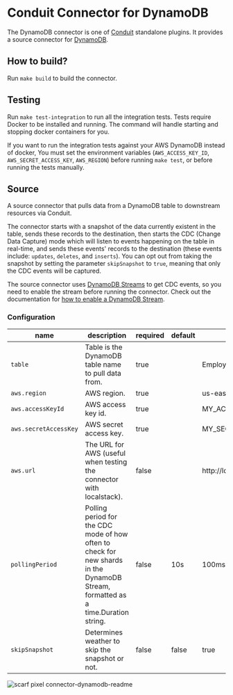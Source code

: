 # Conduit Connector for DynamoDB
The DynamoDB connector is one of [Conduit](https://github.com/ConduitIO/conduit) standalone plugins. It provides a source
connector for [DynamoDB](https://aws.amazon.com/dynamodb/).

## How to build?

Run `make build` to build the connector.

## Testing

Run `make test-integration` to run all the integration tests. Tests require Docker to be installed and running.
The command will handle starting and stopping docker containers for you.

If you want to run the integration tests against your AWS DynamoDB instead of docker, You must set the environment
variables (`AWS_ACCESS_KEY_ID`, `AWS_SECRET_ACCESS_KEY`, `AWS_REGION`) before running `make test`, 
or before running the tests manually.

## Source
A source connector that pulls data from a DynamoDB table to downstream resources via Conduit.

The connector starts with a snapshot of the data currently existent in the table, sends these records to the 
destination, then starts the CDC (Change Data Capture) mode which will listen to events happening on the table
in real-time, and sends these events' records to the destination (these events include: `updates`, `deletes`, and `inserts`).
You can opt out from taking the snapshot by setting the parameter `skipSnapshot` to `true`, meaning that only the CDC
events will be captured.

The source connector uses [DynamoDB Streams](https://docs.aws.amazon.com/amazondynamodb/latest/developerguide/Streams.html) to get CDC events,
so you need to enable the stream before running the connector. Check out the documentation for [how to enable a DynamoDB Stream](https://docs.aws.amazon.com/amazondynamodb/latest/developerguide/Streams.html#Streams.Enabling).

### Configuration

| name                  | description                                                                                                                       | required | default | example               |
|-----------------------|-----------------------------------------------------------------------------------------------------------------------------------|----------|---------|-----------------------|
| `table`               | Table is the DynamoDB table name to pull data from.                                                                               | true     |         | Employees             |
| `aws.region`          | AWS region.                                                                                                                       | true     |         | us-east-1             |
| `aws.accessKeyId`     | AWS access key id.                                                                                                                | true     |         | MY_ACCESS_KEY_ID      |
| `aws.secretAccessKey` | AWS secret access key.                                                                                                            | true     |         | MY_SECRET_ACCESS_KEY  |
| `aws.url`             | The URL for AWS (useful when testing the connector with localstack).                                                              | false    |         | http://localhost:4566 |
| `pollingPeriod`       | Polling period for the CDC mode of how often to check for new shards in the DynamoDB Stream, formatted as a time.Duration string. | false    | 10s     | 100ms, 1m, 10m, 1h    |
| `skipSnapshot`        | Determines weather to skip the snapshot or not.                                                                                   | false    | false   | true                  |

<!-- Todo: working on adding some implementation details -->

![scarf pixel connector-dynamodb-readme](https://static.scarf.sh/a.png?x-pxid=cbb3901b-e502-4106-aa10-0b0726532dd6)